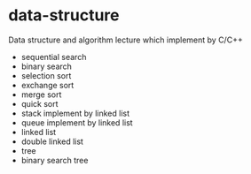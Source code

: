 # data-structure

Data structure and algorithm lecture which implement by C/C++
- sequential search
- binary search
- selection sort
- exchange sort
- merge sort
- quick sort
- stack implement by linked list
- queue implement by linked list
- linked list
- double linked list
- tree
- binary search tree

